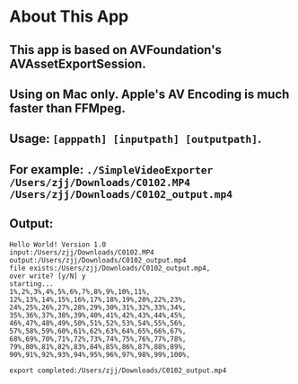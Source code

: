 #  About This App

## This app is based on AVFoundation's AVAssetExportSession.

## Using on Mac only. Apple's AV Encoding is much faster than FFMpeg.

## Usage: `[apppath] [inputpath] [outputpath]`.

## For example: `./SimpleVideoExporter /Users/zjj/Downloads/C0102.MP4 /Users/zjj/Downloads/C0102_output.mp4 `

## Output: 

```
Hello World! Version 1.0
input:/Users/zjj/Downloads/C0102.MP4
output:/Users/zjj/Downloads/C0102_output.mp4
file exists:/Users/zjj/Downloads/C0102_output.mp4, 
over write? [y/N] y
starting...
1%,2%,3%,4%,5%,6%,7%,8%,9%,10%,11%,
12%,13%,14%,15%,16%,17%,18%,19%,20%,22%,23%,
24%,25%,26%,27%,28%,29%,30%,31%,32%,33%,34%,
35%,36%,37%,38%,39%,40%,41%,42%,43%,44%,45%,
46%,47%,48%,49%,50%,51%,52%,53%,54%,55%,56%,
57%,58%,59%,60%,61%,62%,63%,64%,65%,66%,67%,
68%,69%,70%,71%,72%,73%,74%,75%,76%,77%,78%,
79%,80%,81%,82%,83%,84%,85%,86%,87%,88%,89%,
90%,91%,92%,93%,94%,95%,96%,97%,98%,99%,100%,

export completed:/Users/zjj/Downloads/C0102_output.mp4
```

